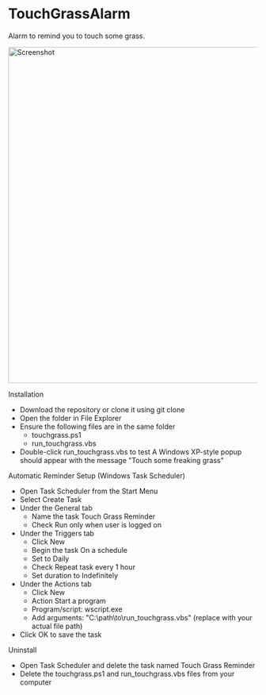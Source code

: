 # TouchGrassAlarm
Alarm to remind you to touch some grass.

<img width="1197" height="677" alt="Screenshot" src="https://github.com/user-attachments/assets/dc1a5ec8-c52d-41b6-abe4-132502546237" />

Installation
- Download the repository or clone it using
  git clone
- Open the folder in File Explorer
- Ensure the following files are in the same folder
  - touchgrass.ps1
  - run_touchgrass.vbs
- Double-click run_touchgrass.vbs to test
  A Windows XP-style popup should appear with the message "Touch some freaking grass"

Automatic Reminder Setup (Windows Task Scheduler)
- Open Task Scheduler from the Start Menu
- Select Create Task
- Under the General tab
  - Name the task Touch Grass Reminder
  - Check Run only when user is logged on
- Under the Triggers tab
  - Click New
  - Begin the task On a schedule
  - Set to Daily
  - Check Repeat task every 1 hour
  - Set duration to Indefinitely
- Under the Actions tab
  - Click New
  - Action Start a program
  - Program/script: wscript.exe
  - Add arguments: "C:\path\to\run_touchgrass.vbs"
   (replace with your actual file path)
- Click OK to save the task

Uninstall
- Open Task Scheduler and delete the task named Touch Grass Reminder
- Delete the touchgrass.ps1 and run_touchgrass.vbs files from your computer
